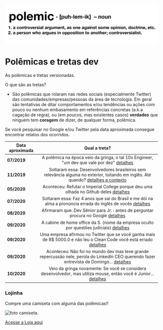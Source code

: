 ![](https://raw.githubusercontent.com/ezefranca/polemicas-e-tretas-dev/master/figure.jpeg)

# Polêmicas e tretas dev
As polêmicas e tretas versionadas. 

O que são as tretas? 

- São polêmicas que rolaram nas redes sociais (especialmente Twitter) das comunidades/empresas/pessoas da área de tecnologia. Em geral são tentativas de ditar comportamentos e/ou tendências ou ações com pouco ou nenhum embasamento em referências concretas (a.k.a cagação de regra), ou (em poucos, mas existentes casos) **verdades** que ninguem tem **coragem** de dizer, de qualquer forma, polêmica. 

Se você pesquisar no Google e/ou Twitter pela data aproximada consegue encontrar relatos dos ocorridos.


| Data aproximada   |      Qual a treta?   |
|----------|:-------------:|
| **07/2019** |  A polêmica na época veio da gringa, o tal 10x Engineer, "um dev que vale por dez" [detalhes](https://twitter.com/skirani/status/1149302828420067328)| 
| **11/2019** |  Soltaram essa: Desenvolvedores brasileiros sem relevância alguma no exterior, tuitando em inglês. Até quando? [detalhes e contexto](https://twitter.com/giovannibassi/status/1195832203978182656) | 
| **05/2020** |    Aconteceu: Refutar o Imperial College porque deu uma olhada no Github deles  [detalhes](https://twitter.com/pac_man/status/1258484460904943618) | 
| **07/2020** | Soltaram essa: Faz 4 anos que saí do Brasil e me dói na alma a pronúncia errada do inglês de vocês [detalhes](https://twitter.com/vquaiato/status/1283752729282785280) | 
| **08/2020** | Afirmaram que: Dev Sênior para Jr. : antes de perguntar procura no Google [detalhes](https://twitter.com/danicuki/status/1300751344848961536)| 
| **09/2020** | A cabine de home office da S. (nome da empresa oculto por questões judiciais) [detalhes](https://manualdousuario.net/stefanini-cabine-home-office/) | 
| **09/2020** | Uma empresa afirmou no Twitter que se você ganha mais de R$ 5000.0 e não leu o Clean Code você está errado [detalhes](https://twitter.com/jacob_moura/status/1308102194667888640)| 
| **09/2020** | Aconteceu: Não foi no mundo dev mas teve grande repercussão nele, perola do LinkedIn CEO querendo fazer entrevista de Domingo... [detalhes](https://twitter.com/o_gabsferreira/status/1310604626761318401)| 
| **10/2020** | Veio da gringa novamente: Se você se considera desenvolvedor, mas utiliza mouse, então você é Junior... [detalhes](https://twitter.com/_oshell/status/1312206331277840384)| 


### Lojinha

Compre uma camiseta com alguma das polêmicas!!

![foto camiseta.](https://cdn.colab55.com/images/1601849642/studio/118245/art/241790/tees/standard/preta/1.png)

[Acesse a Loja aqui](https://www.colab55.com/@ezefranca)



